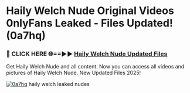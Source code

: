 # Haily Welch Nude Original Videos 0nlyFans Leaked - Files Updated! (0a7hq)

<h3>🔴 CLICK HERE 🌐==►► <a href="https://tinyurl.com/4mcuefdz" rel="nofollow">Haily Welch Nude Updated Files</a></h3>

Get Haily Welch Nude and all content. Now you can access all videos and pictures of Haily Welch Nude. New Updated Files 2025!

[![0a7hq](https://i.imgur.com/StAQSOY.gif)](https://tinyurl.com/4mcuefdz)
haily welch leaked nudes